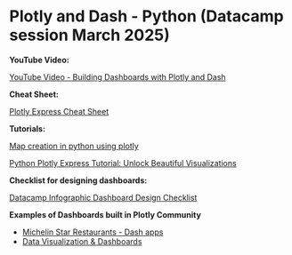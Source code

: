 # Plotly and Dash - Python (Datacamp session March 2025)

<b>YouTube Video:</b>

[YouTube Video - Building Dashboards with Plotly and Dash](https://www.youtube.com/watch?v=PVOxoNWjJEA)

<b>Cheat Sheet:</b>

[Plotly Express Cheat Sheet](https://www.datacamp.com/cheat-sheet/plotly-express-cheat-sheet)

<b>Tutorials:</b>

[Map creation in python using plotly](https://www.datacamp.com/tutorial/making-map-in-python-using-plotly-library-guide)

[Python Plotly Express Tutorial: Unlock Beautiful Visualizations](https://www.datacamp.com/tutorial/python-plotly-express-tutorial)

<b>Checklist for designing dashboards:</b>

[Datacamp Infographic Dashboard Design Checklist](https://www.datacamp.com/blog/infographic-dashboard-design-checklist)

<b>Examples of Dashboards built in Plotly Community</b>

- [Michelin Star Restaurants - Dash apps](https://community.plotly.com/t/autumn-app-challenge/87373/9)
- [Data Visualization & Dashboards](https://plotly.com/examples/dashboards/)

